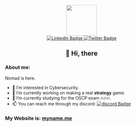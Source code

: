 <div id="header" align="center">
  <img src="https://media.giphy.com/media/RbDKaczqWovIugyJmW/giphy.gif" width="100"/>
</div>
<div id="badges" align="center">
  <a href="your-linkedin-URL">
    <img src="https://img.shields.io/badge/LinkedIn-blue?style=for-the-badge&logo=linkedin&logoColor=white" alt="LinkedIn Badge"/>
  </a>
  <!--<img src="https://img.shields.io/badge/YouTube-red?style=for-the-badge&logo=youtube&logoColor=white" alt="Youtube Badge"/>-->
  <a href="your-linkedin-URL">
    <img src="https://img.shields.io/badge/Twitter-blue?style=for-the-badge&logo=twitter&logoColor=white" alt="Twitter Badge"/>
  </a>
</div>
<p></p>
<h2 align="center">👋 Hi, there</h2>

### About me:

Nomad is here.

- 👀 I’m interested in Cybersecurity.
- 🔭 I’m currently working on making a real **strategy** game.
- 🌱 I’m currently studying for the OSCP exam 🔥🔥🔥.
- 📫 You can reach me through my discord: [![discord Badge](https://img.shields.io/badge/Discord-7289DA?style=for-the-badge&logo=discord&logoColor=white)](https://discord.com/users/nomad7cs#1578)
<!--
---
### :fire: My Stats :
[![GitHub Streak](http://github-readme-streak-stats.herokuapp.com?user=pathfinder-7&theme=dark&background=000000)](https://git.io/streak-stats)
<br>
[![Top Langs](https://github-readme-stats.vercel.app/api/top-langs/?username=pathfinder-7&layout=compact&theme=vision-friendly-dark)](https://github.com/anuraghazra/github-readme-stats)
-->
### My Website is: [myname.me](https://myname.me)

